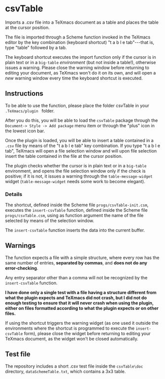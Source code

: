 # csvTable
Imports a .csv file into a TeXmacs document as a table and places the table at the cursor position.

The file is imported through a Scheme function invoked in the TeXmacs editor by the key combination (keyboard shortcut) "t a b l e tab"---that is, type "table" followed by a tab.

The keyboard shortcut executes the import function only if the cursor is in plain text or in a `big-table` _environment_ (but not inside a table!), otherwise issues a warning. Please close the warning window before returning to editing your document, as TeXmacs won't do it on its own, and will open a _new_ warning window every time the keyboard shortcut is executed.


## Instructions

To be able to use the function, please place the folder csvTable in your `.TeXmacs/plugin ` folder. 

After you do this, you will be able to load the `csvTable` package through the `Document-> Style -> Add package` menu item or through the "plus" icon in the lowest icon bar. 

Once the plugin is loaded, you will be able to insert a table contained in a `.csv` file by means of the "t a b l e tab" key combination. If you type "t a b l e tab", TeXmacs will open a file selection window and will upon file selection insert the table contained in the file at the cursor position.

The plugin checks whether the cursor is in plain text or in a `big-table` environment, and opens the file selection window only if the check is positive; if it is not, it issues a warning through the `table-message-widget` widget (`table-message-widget` needs some work to become elegant).

### Details

The shortcut, defined inside the Scheme file `progs/csvTable-init.csm`, executes the `insert-csvTable` function, defined inside the Scheme file `progs/csvTable.csm`, using as function argument the name of the file selected by means of the selection window.

The `insert-csvTable` function inserts the data into the current buffer.

## Warnings

The function expects a file with a simple structure, where every row has the same number of entries, **separated by commas**, and **does not do any error-checking**.

Any entry separator other than a comma will not be recognized by the `insert-csvTable` function.

**I have done only a single test with a file having a structure different from what the plugin expects and TeXmacs did not crash, but I did not do enough testing to ensure that it will never crash when using the plugin, either on files formatted according to what the plugin expects or on other files.**

If using the shortcut triggers the warning widget (as one used it outside the environments where the shortcut is programmed to execute the `insert-csvTable` form), please close the widget before returning to editing your TeXmacs document, as the widget won't be closed automatically.

## Test file

The repository includes a short .csv test file inside the `csvTable\doc` directory, `dataSchemeTable.txt`, which contains a 3x3 table. 
